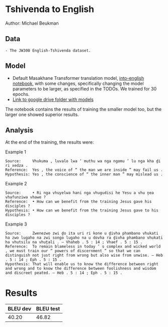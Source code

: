 # Tshivenda to English

Author: Michael Beukman

## Data

	- The JW300 English-Tshivenda dataset.

## Model

- Default Masakhane Transformer translation model, [into-english notebook](https://github.com/masakhane-io/masakhane-mt/blob/master/starter_notebook_into_English_training.ipynb), with some changes, specifically changing the model parameters to be larger, as specified in the TODOs. We trained for 30 epochs.
- [Link to google drive folder with models](https://drive.google.com/drive/folders/1YbmCF-xjT-bprVM0F7Sdr2Dj9kK8v_eP?usp=sharing)



The notebook contains the results of training the smaller model too, but the larger one showed superior results.

## Analysis
At the end of the training, the results were:


Example 1
```
Source:     Vhukuma , luvalo lwa ‘ muthu wa nga ngomu ’ lu nga kha ḓi ri xedza .
Reference:  Yes , the voice of “ the man we are inside ” may fail us .
Hypothesis: Yes , the conscience of “ the inner man ” may mislead us .
```
Example 2
```
Source:     • Ri nga vhuyelwa hani nga vhugudisi he Yesu a vhu ṋea vhafunziwa vhawe ?
Reference:  • How can we benefit from the training Jesus gave his disciples ?
Hypothesis: • How can we benefit from the training Jesus gave to his disciples ?
```
Example 3
```
Source:     Zwenezwo zwi ḓo ita uri ri kone u ḓivha phambano vhukati ha zwo lugaho na zwi songo lugaho na u dovha ra ḓivha phambano vhukati ha vhutsilu na vhuṱali . — Vhaheb . 5 : 14 ; Vhaef . 5 : 15 .
Reference:  To remain blameless in today ’ s complex and wicked world , we must train our “ powers of discernment ” so that we can distinguish not just right from wrong but also wise from unwise. — Heb . 5 : 14 ; Eph . 5 : 15 .
Hypothesis: That will enable us to know the difference between right and wrong and to know the difference between foolishness and wisdom and discreet peated. — Heb . 5 : 14 ; Eph . 5 : 15 .

```

# Results

 BLEU dev | BLEU test
 --- | ---
 40.20 | 46.82
